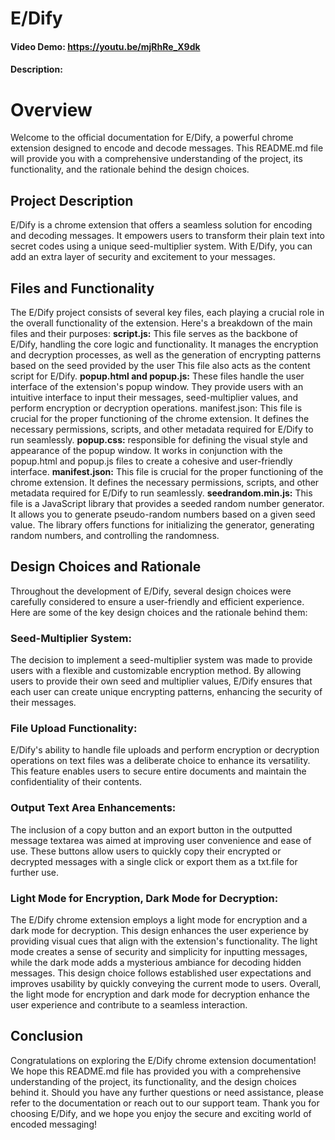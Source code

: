 # E/Dify
#### Video Demo: https://youtu.be/mjRhRe_X9dk
#### Description:

# Overview
Welcome to the official documentation for E/Dify, a powerful chrome extension designed to encode and decode messages. This README.md file will provide you with a comprehensive understanding of the project, its functionality, and the rationale behind the design choices.

## Project Description
E/Dify is a chrome extension that offers a seamless solution for encoding and decoding messages. It empowers users to transform their plain text into secret codes using a unique seed-multiplier system. With E/Dify, you can add an extra layer of security and excitement to your messages.

## Files and Functionality
The E/Dify project consists of several key files, each playing a crucial role in the overall functionality of the extension. Here's a breakdown of the main files and their purposes:
**script.js:** This file serves as the backbone of E/Dify, handling the core logic and functionality. It manages the encryption and decryption processes, as well as the generation of encrypting patterns based on the seed provided by the user This file also acts as the content script for E/Dify. 
**popup.html and popup.js:** These files handle the user interface of the extension's popup window. They provide users with an intuitive interface to input their messages, seed-multiplier values, and perform encryption or decryption operations.
manifest.json: This file is crucial for the proper functioning of the chrome extension. It defines the necessary permissions, scripts, and other metadata required for E/Dify to run seamlessly.
**popup.css:** responsible for defining the visual style and appearance of the popup window. It works in conjunction with the popup.html and popup.js files to create a cohesive and user-friendly interface.
**manifest.json:** This file is crucial for the proper functioning of the chrome extension. It defines the necessary permissions, scripts, and other metadata required for E/Dify to run seamlessly.
**seedrandom.min.js:** This file is a JavaScript library that provides a seeded random number generator. It allows you to generate pseudo-random numbers based on a given seed value. The library offers functions for initializing the generator, generating random numbers, and controlling the randomness.

## Design Choices and Rationale
Throughout the development of E/Dify, several design choices were carefully considered to ensure a user-friendly and efficient experience. Here are some of the key design choices and the rationale behind them:
### Seed-Multiplier System:
The decision to implement a seed-multiplier system was made to provide users with a flexible and customizable encryption method. By allowing users to provide their own seed and multiplier values, E/Dify ensures that each user can create unique encrypting patterns, enhancing the security of their messages.
### File Upload Functionality: 
E/Dify's ability to handle file uploads and perform encryption or decryption operations on text files was a deliberate choice to enhance its versatility. This feature enables users to secure entire documents and maintain the confidentiality of their contents.
### Output Text Area Enhancements: 
The inclusion of a copy button and an export button in the outputted message textarea was aimed at improving user convenience and ease of use. These buttons allow users to quickly copy their encrypted or decrypted messages with a single click or export them as a txt.file for further use.
### Light Mode for Encryption, Dark Mode for Decryption:
The E/Dify chrome extension employs a light mode for encryption and a dark mode for decryption. This design enhances the user experience by providing visual cues that align with the extension's functionality. The light mode creates a sense of security and simplicity for inputting messages, while the dark mode adds a mysterious ambiance for decoding hidden messages. This design choice follows established user expectations and improves usability by quickly conveying the current mode to users. Overall, the light mode for encryption and dark mode for decryption enhance the user experience and contribute to a seamless interaction.


## Conclusion
Congratulations on exploring the E/Dify chrome extension documentation! We hope this README.md file has provided you with a comprehensive understanding of the project, its functionality, and the design choices behind it. Should you have any further questions or need assistance, please refer to the documentation or reach out to our support team.
Thank you for choosing E/Dify, and we hope you enjoy the secure and exciting world of encoded messaging!